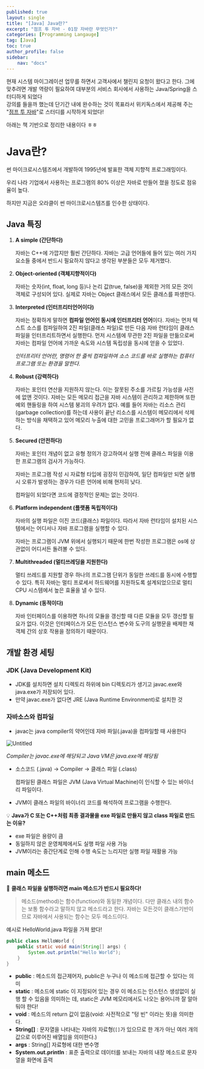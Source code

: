 ```yaml
---
published: true
layout: single
title: "[Java] Java란?"
excerpt: "점프 투 자바 - 01장 자바란 무엇인가?"
categories: [Programming Langauge]
tag: [Java]
toc: true
author_profile: false
sidebar:
    nav: "docs"
---
```


현재 시스템 마이그레이션 업무를 하면서 고객사에서 챌린지 요청이 왔다고 한다. 그에 맞추려면 개발 역량이 필요하여 대부분의 서비스 회사에서 사용하는 Java/Spring을 스터디하게 되었다  
강의를 들을까 했는데 단기간 내에 완수하는 것이 목표라서 위키독스에서 제공해 주는 "[점프 투 자바](https://wikidocs.net/book/31)"로 스터디를 시작하게 되었다!

아래는 책 기반으로 정리한 내용이다 ㅎㅎ

# Java란?

썬 마이크로시스템즈에서 개발하여 1995년에 발표한 객체 지향적 프로그래밍이다.

우리 나라 기업에서 사용하는 프로그램의 80% 이상은 자바로 만들어 졌을 정도로 점유율이 높다.

하지만 지금은 오라클이 썬 마이크로시스템즈를 인수한 상태이다.

## Java 특징

1. **A simple (간단하다)**
    
    자바는 C++에 가깝지만 훨씬 간단하다. 자바는 고급 언어들에 들어 있는 여러 가지 요소들 중에서 반드시 필요하지 않다고 생각된 부분들은 모두 제거했다.
    
2. **Object-oriented (객체지향적이다)**
    
    자바는 숫자(int, float, long 등)나 논리 값(true, false)을 제외한 거의 모든 것이 객체로 구성되어 있다. 실제로 자바는 Object 클래스에서 모든 클래스를 파생한다.
    
3. **Interpreted (인터프리터언어이다)**
    
    자바는 정확하게 말하면 **컴파일 언어인 동시에 인터프리터 언어**이다. 자바는 먼저 텍스트 소스를 컴파일하여 2진 파일(클래스 파일)로 만든 다음 자바 런타임이 클래스 파일을 인터프리트하면서 실행한다. 먼저 시스템에 무관한 2진 파일을 만듦으로써 자바는 컴파일 언어에 가까운 속도와 시스템 독립성을 동시에 얻을 수 있었다.
    
    *인터프리터 언어란, 명령어 한 줄씩 컴파일하여 소스 코드를 바로 실행하는 컴퓨터 프로그램 또는 환경을 말한다.*
    
4. **Robust (강력하다)**
    
    자바는 포인터 연산을 지원하지 않는다. 이는 잘못된 주소를 가르킬 가능성을 사전에 없앤 것이다. 자바는 모든 메모리 접근을 자바 시스템이 관리하고 제한하며 또한 예외 핸들링을 하여 시스템 붕괴의 우려가 없다. 예를 들어 자바는 리소스 관리(garbage collection)를 하는데 사용이 끝난 리소스를 시스템이 메모리에서 삭제하는 방식을 채택하고 있어 메모리 누출에 대한 고민을 프로그래머가 할 필요가 없다.
    
5. **Secured (안전하다)**
    
    자바는 포인터 개념이 없고 유형 정의가 강고하여서 실행 전에 클래스 파일을 이용한 프로그램의 검사가 가능하다.
    
    자바는 프로그램 작성 시 자료형 타입에 굉장히 민감하여, 일단 컴파일만 되면 실행 시 오류가 발생하는 경우가 다른 언어에 비해 현저히 낮다.
    
    컴파일이 되었다면 코드에 결정적인 문제는 없는 것이다.
    
6. **Platform independent (플랫폼 독립적이다)**
    
    자바의 실행 파일은 이진 코드(클래스) 파일이다. 따라서 자바 런타임이 설치된 시스템에서는 어디서나 자바 프로그램을 실행할 수 있다.
    
    자바는 프로그램이 JVM 위에서 실행되기 때문에 한번 작성한 프로그램은 os에 상관없이 어디서든 돌려볼 수 있다.
    
7. **Multithreaded (멀티쓰레딩을 지원한다)**
    
    멀티 쓰레드를 지원할 경우 하나의 프로그램 단위가 동일한 쓰레드를 동시에 수행할 수 있다. 특히 자바는 멀티 프로세서 하드웨어를 지원하도록 설계되었으므로 멀티 CPU 시스템에서 높은 효율을 낼 수 있다.
    
8. **Dynamic (동적이다)**
    
    자바 인터페이스를 이용하면 하나의 모듈을 갱신할 때 다른 모듈을 모두 갱신할 필요가 없다. 이것은 인터페이스가 모든 인스턴스 변수와 도구의 실행문을 배제한 채 객체 간의 상호 작용을 정의하기 때문이다.
    

## 개발 환경 세팅

### JDK (Java Development Kit)

- JDK를 설치하면 설치 디렉토리 하위에 bin 디렉토리가 생기고 javac.exe와 java.exe가 저장되어 있다.
- 만약 javac.exe가 없다면 JRE (Java Runtime Environment)로 설치한 것

### 자바소스와 컴파일

- javac는 java compiler의 약어인데 자바 파일(.java)을 컴파일할 때 사용한다

![Untitled](https://user-images.githubusercontent.com/100563973/201528969-b1d054ea-bd0f-4b0f-8af3-f84555d036c3.png)


*Compiler는 javac.exe에 해당되고 Java VM은 java.exe에 해당됨*

- 소스코드 (.java) → Compiler → 클래스 파일 (.class)
    
    컴파일된 클래스 파일은 JVM (Java Virtual Machine)이 인식할 수 있는 바이너리 파일이다.
    
- JVM이 클래스 파일의 바이너리 코드를 해석하여 프로그램을 수행한다.

💡 **Java가 C 또는 C++처럼 최종 결과물을 exe 파일로 만들지 않고 class 파일로 만드는 이유?**
  - exe 파일은 용량이 큼
  - 동일하지 않은 운영체제에서도 실행 파일 사용 가능
  - JVM이라는 중간단계로 인해 수행 속도는 느리지만 실행 파일 재활용 가능

## main 메소드

📌 **클래스 파일을 실행하려면 main 메소드가 반드시 필요하다!**

> 메소드(method)는 함수(function)와 동일한 개념이다. 다만 클래스 내의 함수는 보통 함수라고 말하지 않고 메소드라고 한다. 자바는 모든것이 클래스기반이므로 자바에서 사용되는 함수는 모두 메소드이다.
> 

예시로 HelloWorld.java 파일을 가져 왔다!

```java
public class HelloWorld {
    public static void main(String[] args) {
        System.out.println("Hello World");
    }
}
```

- **public** : 메소드의 접근제어자, public은 누구나 이 메소드에 접근할 수 있다는 의미
- **static** : 메소드에 static 이 지정되어 있는 경우 이 메소드는 인스턴스 생성없이 실행 할 수 있음을 의미하는 데, static은 JVM 메모리에서도 나오는 용어니까 잘 알아 둬야 한다!
- **void** : 메소드의 return 값이 없음(void: 사전적으로 "텅 빈" 이라는 뜻)을 의미한다.
- **String[]** : 문자열을 나타내는 자바의 자료형(`[]`가 있으므로 한 개가 아닌 여러 개의 값으로 이루어진 배열임을 의미한다.)
- **args** : String[] 자료형에 대한 변수명
- **System.out.println** : 표준 출력으로 데이터를 보내는 자바의 내장 메소드로 문자열을 화면에 출력
